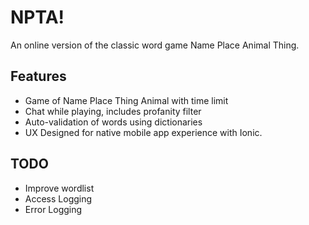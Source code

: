 # NPTA!
An online version of the classic word game Name Place Animal Thing.

## Features

* Game of Name Place Thing Animal with time limit
* Chat while playing, includes profanity filter
* Auto-validation of words using dictionaries
* UX Designed for native mobile app experience with Ionic.

## TODO

* Improve wordlist
* Access Logging
* Error Logging
